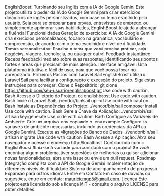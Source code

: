 EnglishBoost: Turbinando seu Inglês com a IA do Google Gemini
Este projeto utiliza o poder da IA do Google Gemini para criar exercícios dinâmicos de inglês personalizados, com base no tema escolhido pelo usuário. Seja para se preparar para provas, entrevistas de emprego, ou simplesmente aprimorar suas habilidades, EnglishBoost te ajuda a alcançar a fluência!
Funcionalidades
Geração de exercícios: A IA do Google Gemini cria exercícios personalizados, focando na gramática, vocabulário e compreensão, de acordo com o tema escolhido e nível de dificuldade.
Temas personalizados: Escolha o tema que você precisa praticar, seja negócios, viagens, tecnologia, ou qualquer outro!
Feedback instantâneo: Receba feedback imediato sobre suas respostas, identificando seus pontos fortes e áreas que precisam de mais atenção.
Interface amigável: Uma plataforma intuitiva e fácil de usar, para que você possa focar no aprendizado.
Primeiros Passos com Laravel Sail
EnglishBoost utiliza o Laravel Sail para facilitar a configuração e execução do projeto. Siga estas instruções para começar:
Clone o Repositório:
git clone https://github.com/seu-usuario/englishboost.git
Use code with caution.
Bash
Acesse o Diretório do Projeto:
cd englishboost
Use code with caution.
Bash
Inicie o Laravel Sail:
./vendor/bin/sail up -d
Use code with caution.
Bash
Instale as Dependências do Projeto:
./vendor/bin/sail composer install
Use code with caution.
Bash
Gere a Chave da Aplicação:
./vendor/bin/sail artisan key:generate
Use code with caution.
Bash
Configure as Variáveis de Ambiente:
Crie um arquivo .env copiando o .env.example
Configure as variáveis de ambiente necessárias, incluindo as credenciais da API do Google Gemini.
Execute as Migrações do Banco de Dados:
./vendor/bin/sail artisan migrate
Use code with caution.
Bash
Acesse a Aplicação:
Abra seu navegador e acesse o endereço http://localhost.
Contribuindo com o EnglishBoost
Sinta-se à vontade para contribuir com o projeto! Se você encontrar algum problema, tiver sugestões de melhorias ou quiser adicionar novas funcionalidades, abra uma issue ou envie um pull request.
Roadmap
Integração completa com a API do Google Gemini
Implementação de diferentes níveis de dificuldade
Sistema de acompanhamento de progresso
Expansão para outros idiomas
Entre em Contato
Em caso de dúvidas ou sugestões, entre em contato: mauriciomgp5@gmail.com.
Licença
Este projeto está licenciado sob a licença MIT - consulte o arquivo LICENSE para obter detalhes.